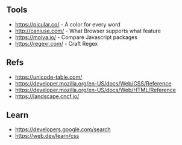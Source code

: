 ## Tools

- https://picular.co/ - A color for every word
- http://caniuse.com/ - What Browser supports what feature
- https://moiva.io/ - Compare Javascript packages
- https://regexr.com/ - Craft Regex

## Refs

- https://unicode-table.com/
- https://developer.mozilla.org/en-US/docs/Web/CSS/Reference
- https://developer.mozilla.org/en-US/docs/Web/HTML/Reference
- https://landscape.cncf.io/

## Learn

- https://developers.google.com/search
- https://web.dev/learn/css
